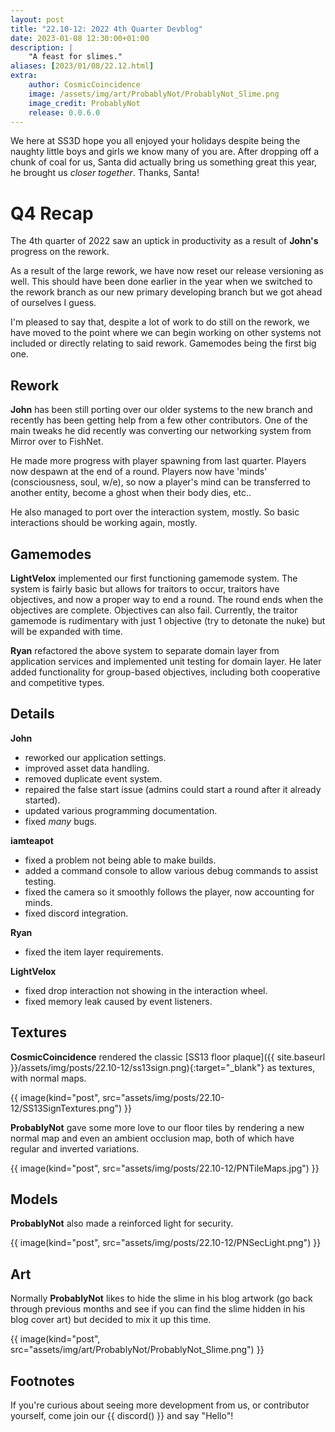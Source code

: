 ```yaml
---
layout: post
title: "22.10-12: 2022 4th Quarter Devblog"
date: 2023-01-08 12:30:00+01:00
description: |
    "A feast for slimes."
aliases: [2023/01/08/22.12.html]
extra:
    author: CosmicCoincidence
    image: /assets/img/art/ProbablyNot/ProbablyNot_Slime.png
    image_credit: ProbablyNot
    release: 0.0.6.0
---
```


We here at SS3D hope you all enjoyed your holidays despite being the naughty little boys and girls we know many of you are. After dropping off a chunk of coal for us, Santa did actually bring us something great this year, he brought us *closer together*. Thanks, Santa!

# Q4 Recap

The 4th quarter of 2022 saw an uptick in productivity as a result of **John's** progress on the rework. 

As a result of the large rework, we have now reset our release versioning as well. This should have been done earlier in the year when we switched to the rework branch as our new primary developing branch but we got ahead of ourselves I guess.

I'm pleased to say that, despite a lot of work to do still on the rework, we have moved to the point where we can begin working on other systems not included or directly relating to said rework. Gamemodes being the first big one.

## Rework

**John** has been still porting over our older systems to the new branch and recently has been getting help from a few other contributors. One of the main tweaks he did recently was converting our networking system from Mirror over to FishNet.

He made more progress with player spawning from last quarter. Players now despawn at the end of a round. Players now have 'minds' (consciousness, soul, w/e), so now a player's mind can be transferred to another entity, become a ghost when their body dies, etc..

He also managed to port over the interaction system, mostly. So basic interactions should be working again, mostly.

## Gamemodes

**LightVelox** implemented our first functioning gamemode system. The system is fairly basic but allows for traitors to occur, traitors have objectives, and now a proper way to end a round. The round ends when the objectives are complete. Objectives can also fail. Currently, the traitor gamemode is rudimentary with just 1 objective (try to detonate the nuke) but will be expanded with time.

**Ryan** refactored the above system to separate domain layer from application services and implemented unit testing for domain layer. He later added functionality for group-based objectives, including both cooperative and competitive types.

## Details

**John**
- reworked our application settings.
- improved asset data handling.
- removed duplicate event system.
- repaired the false start issue (admins could start a round after it already started).
- updated various programming documentation.
- fixed *many* bugs.

**iamteapot**
- fixed a problem not being able to make builds.
- added a command console to allow various debug commands to assist testing.
- fixed the camera so it smoothly follows the player, now accounting for minds.
- fixed discord integration.

**Ryan**
- fixed the item layer requirements.

**LightVelox**
- fixed drop interaction not showing in the interaction wheel.
- fixed memory leak caused by event listeners.

## Textures

**CosmicCoincidence** rendered the classic [SS13 floor plaque]({{ site.baseurl }}/assets/img/posts/22.10-12/ss13sign.png){:target="_blank"} as textures, with normal maps.

{{ image(kind="post", src="assets/img/posts/22.10-12/SS13SignTextures.png") }}

**ProbablyNot** gave some more love to our floor tiles by rendering a new normal map and even an ambient occlusion map, both of which have regular and inverted variations.

{{ image(kind="post", src="assets/img/posts/22.10-12/PNTileMaps.jpg") }}

## Models

**ProbablyNot** also made a reinforced light for security.

{{ image(kind="post", src="assets/img/posts/22.10-12/PNSecLight.png") }}

## Art

Normally **ProbablyNot** likes to hide the slime in his blog artwork (go back through previous months and see if you can find the slime hidden in his blog cover art) but decided to mix it up this time.

{{ image(kind="post", src="assets/img/art/ProbablyNot/ProbablyNot_Slime.png") }}

## Footnotes

If you're curious about seeing more development from us, or contributor yourself, come join our {{ discord() }} and say "Hello"!
